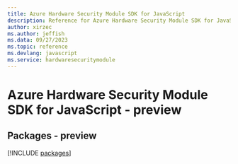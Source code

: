 ```yaml
---
title: Azure Hardware Security Module SDK for JavaScript
description: Reference for Azure Hardware Security Module SDK for JavaScript
author: xirzec
ms.author: jeffish
ms.data: 09/27/2023
ms.topic: reference
ms.devlang: javascript
ms.service: hardwaresecuritymodule
---
```

# Azure Hardware Security Module SDK for JavaScript - preview
## Packages - preview
[!INCLUDE [packages](hardware-security-module-index.md)]